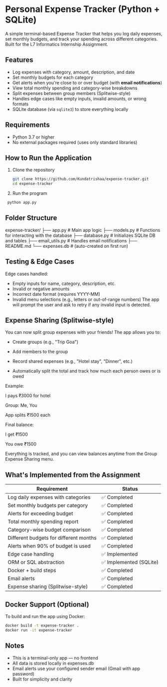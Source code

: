 # Personal Expense Tracker (Python + SQLite)

A simple terminal-based Expense Tracker that helps you log daily expenses, set monthly budgets, and track your spending across different categories. Built for the L7 Informatics Internship Assignment.



## Features

- Log expenses with category, amount, description, and date
- Set monthly budgets for each category
- Get alerts when you're close to or over budget (with **email notifications**)
- View total monthly spending and category-wise breakdowns
- Split expenses between group members (Splitwise-style)
- Handles edge cases like empty inputs, invalid amounts, or wrong formats
- SQLite database (via `sqlite3`) to store everything locally



## Requirements

- Python 3.7 or higher
- No external packages required (uses only standard libraries)



## How to Run the Application

1. Clone the repository  
   ```bash
   git clone https://github.com/Kundatrishaa/expense-tracker.git
   cd expense-tracker

2. Run the program
  ```bash
   python app.py
   ```


## Folder Structure

expense-tracker/
├── app.py           # Main app logic
├── models.py        # Functions for interacting with the database
├── database.py      # Initializes SQLite DB and tables
├── email_utils.py   # Handles email notifications
├── README.md
└── expenses.db      # (auto-created on first run)


## Testing & Edge Cases

Edge cases handled:
- Empty inputs for name, category, description, etc.
- Invalid or negative amounts
- Incorrect date format (requires YYYY-MM)
- Invalid menu selections (e.g., letters or out-of-range numbers)
The app will prompt the user and ask to retry if any invalid input is detected.


## Expense Sharing (Splitwise-style)

You can now split group expenses with your friends! The app allows you to:

- Create groups (e.g., "Trip Goa")

- Add members to the group

- Record shared expenses (e.g., "Hotel stay", "Dinner", etc.)

- Automatically split the total and track how much each person owes or is owed

Example:

I pays ₹3000 for hotel

Group: Me, You

App splits ₹1500 each

Final balance:

I get ₹1500

You owe ₹1500

Everything is tracked, and you can view balances anytime from the Group Expense Sharing menu.


## What's Implemented from the Assignment

| Requirement                                      | Status                     |
|--------------------------------------------------|----------------------------|
| Log daily expenses with categories               | ✅ Completed               |
| Set monthly budgets per category                 | ✅ Completed               |
| Alerts for exceeding budget                      | ✅ Completed               |
| Total monthly spending report                    | ✅ Completed               |
| Category-wise budget comparison                  | ✅ Completed               |
| Different budgets for different months           | ✅ Completed               |
| Alerts when 90% of budget is used                | ✅ Completed               |
| Edge case handling                               | ✅ Implemented             |
| ORM or SQL abstraction                           | ✅ Implemented (SQLite)    |
| Docker + build steps                             | ✅ Completed               |
| Email alerts                                     | ✅ Completed               |
| Expense sharing (Splitwise-style)                | ✅ Completed              |


## Docker Support (Optional)

To build and run the app using Docker:
```bash
docker build -t expense-tracker .
docker run -it expense-tracker
```


## Notes

- This is a terminal-only app — no frontend
- All data is stored locally in expenses.db
- Email alerts use your configured sender email (Gmail with app password)
- Built for simplicity and clarity

